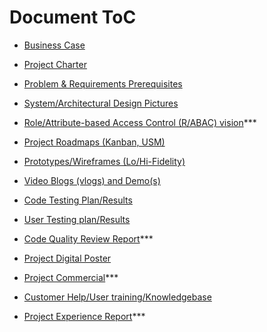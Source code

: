 # Document ToC

- [Business Case](Presentation%20%26%20Meetings/Scrums/Scrum%231/Business_case.pdf)

- [Project Charter](Presentation%20%26%20Meetings/Scrums/Scrum%231/Project_charter.pdf)

- [Problem & Requirements Prerequisites](Presentation%20%26%20Meetings/Scrums/Scrum%231/Project%20Requirements.pdf)

- [System/Architectural Design Pictures](Images%20&%20Design)

- [Role/Attribute-based Access Control (R/ABAC) vision](/)***

- [Project Roadmaps (Kanban, USM)](https://github.com/yang242j/VSB_Plus/projects)

- [Prototypes/Wireframes (Lo/Hi-Fidelity)](Prototypes)

- [Video Blogs (vlogs) and Demo(s)](Presentation%20&%20Meetings/Vlogs)

- [Code Testing Plan/Results](Testing%20Plan%20&%20Result)

- [User Testing plan/Results](Testing%20Plan%20&%20Result)

- [Code Quality Review Report](/)***

- [Project Digital Poster](SSE%20Group%206%20Poster.pdf)

- [Project Commercial](Presentation%20&%20Meetings/Commercial)***

- [Customer Help/User training/Knowledgebase](how_to.md)

- [Project Experience Report](/)***
